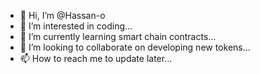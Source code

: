 - 👋 Hi, I’m @Hassan-o
- 👀 I’m interested in coding...
- 🌱 I’m currently learning smart chain contracts...
- 💞️ I’m looking to collaborate on developing new tokens...
- 📫 How to reach me to update later...

<!---
Hassan-o/Hassan-o is a ✨ special ✨ repository because its `README.md` (this file) appears on your GitHub profile.
You can click the Preview link to take a look at your changes.
--->
